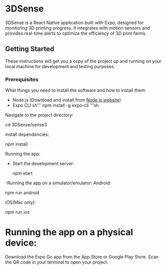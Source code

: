 # 3DSense

3DSense is a React Native application built with Expo, designed for monitoring 3D printing progress. It integrates with motion sensors and provides real-time alerts to optimize the efficiency of 3D print farms.

## Getting Started

These instructions will get you a copy of the project up and running on your local machine for development and testing purposes.

### Prerequisites

What things you need to install the software and how to install them:

- Node.js (Download and install from [Node.js website](https://nodejs.org/))
- Expo CLI
  sh'''
  npm install -g expo-cli
  '''sh
  

Navigate to the project directory:

  cd 3DSense/sense3

install dependencies:

  npm install

Running the app:
- Start the development server:
  
  npm start

-Running the app on a simulator/emulator:
Android:

npm run android

iOS(Mac only):

npm run ios

# Running the app on a physical device:

Download the Expo Go app from the App Store or Google Play Store. Scan the QR code in your terminal to open your project.


